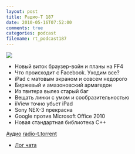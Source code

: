 ```yaml
---
layout: post
title: Радио-Т 187
date: 2010-05-16T07:52:00
comments: true
categories: podcast
filename: rt_podcast187
---
```

![](https://radio-t.com/images/radio-t/rt187.jpg)


- Новый виток браузер-войн и планы на FF4
- Что происходит с Facebook. Уходим все?
- iPad с матовым экраном и совсем недорого
- Биржевый и амазоновский армагедон
- Из твитера вылез старый баг
- Вещать линки с умом и сообразительностью
- iiView точно убьет iPad
- Sony NEX-3 прекрасна
- Google против Microsoft Office 2010
- Новая стандартная библиотека С++

[Аудио](http://archive.rucast.net/radio-t/media/rt_podcast187.mp3)
[radio-t.torrent](http://www.radio-t.com/torrents/rt_podcast187.mp3.torrent)

* [Лог чата](http://chat.radio-t.com/logs/radio-t-187.html)
<audio src="http://archive.rucast.net/radio-t/media/rt_podcast187.mp3" preload="none"></audio>

